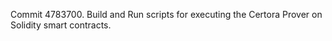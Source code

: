 Commit 4783700.                    Build and Run scripts for executing the Certora Prover on Solidity smart contracts.